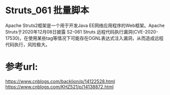 # Struts_061 批量脚本
Apache Struts2框架是一个用于开发Java EE网络应用程序的Web框架。Apache Struts于2020年12月08日披露 S2-061 Struts 远程代码执行漏洞(CVE-2020-17530)，在使用某些tag等情况下可能存在OGNL表达式注入漏洞，从而造成远程代码执行，风险极大。
# 参考url:
https://www.cnblogs.com/backlion/p/14122528.html
https://www.cnblogs.com/KHZ521/p/14138872.html
